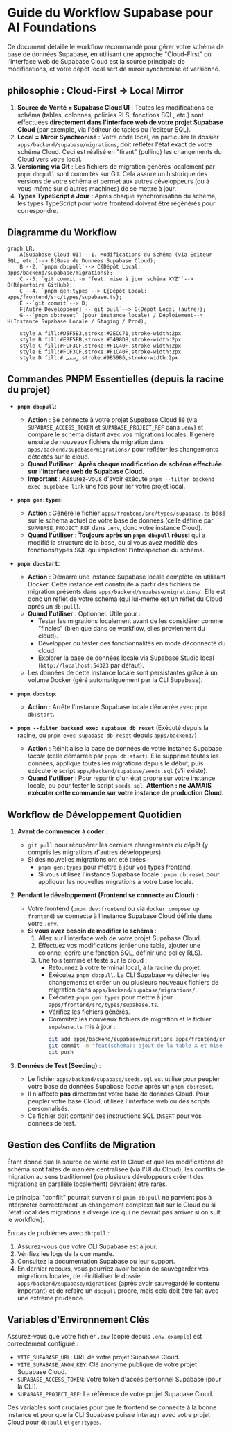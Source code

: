 # Guide du Workflow Supabase pour AI Foundations

Ce document détaille le workflow recommandé pour gérer votre schéma de base de données Supabase, en utilisant une approche "Cloud-First" où l'interface web de Supabase Cloud est la source principale de modifications, et votre dépôt local sert de miroir synchronisé et versionné.

## philosophie : Cloud-First → Local Mirror

1.  **Source de Vérité = Supabase Cloud UI** : Toutes les modifications de schéma (tables, colonnes, policies RLS, fonctions SQL, etc.) sont effectuées **directement dans l'interface web de votre projet Supabase Cloud** (par exemple, via l'éditeur de tables ou l'éditeur SQL).
2.  **Local = Miroir Synchronisé** : Votre code local, en particulier le dossier `apps/backend/supabase/migrations`, doit refléter l'état exact de votre schéma Cloud. Ceci est réalisé en "tirant" (pulling) les changements du Cloud vers votre local.
3.  **Versioning via Git** : Les fichiers de migration générés localement par `pnpm db:pull` sont commités sur Git. Cela assure un historique des versions de votre schéma et permet aux autres développeurs (ou à vous-même sur d'autres machines) de se mettre à jour.
4.  **Types TypeScript à Jour** : Après chaque synchronisation du schéma, les types TypeScript pour votre frontend doivent être régénérés pour correspondre.

## Diagramme du Workflow

```mermaid
graph LR;
    A[Supabase Cloud UI] --1. Modifications du Schéma (via Editeur SQL, etc.)--> B(Base de Données Supabase Cloud);
    B --2. `pnpm db:pull`--> C{Dépôt Local: apps/backend/supabase/migrations};
    C --3. `git commit -m "feat: mise à jour schéma XYZ"`--> D(Répertoire GitHub);
    C --4. `pnpm gen:types`--> E{Dépôt Local: apps/frontend/src/types/supabase.ts};
    E --`git commit`--> D;
    F[Autre Développeur] --`git pull`--> G{Dépôt Local (autre)};
    G --`pnpm db:reset` (pour instance locale) / Déploiement--> H(Instance Supabase Locale / Staging / Prod);

    style A fill:#D5F5E3,stroke:#2ECC71,stroke-width:2px
    style B fill:#EBF5FB,stroke:#3498DB,stroke-width:2px
    style C fill:#FCF3CF,stroke:#F1C40F,stroke-width:2px
    style E fill:#FCF3CF,stroke:#F1C40F,stroke-width:2px
    style D fill:# رسمی,stroke:#9B59B6,stroke-width:2px
```

## Commandes PNPM Essentielles (depuis la racine du projet)

- **`pnpm db:pull`**:
  - **Action** : Se connecte à votre projet Supabase Cloud lié (via `SUPABASE_ACCESS_TOKEN` et `SUPABASE_PROJECT_REF` dans `.env`) et compare le schéma distant avec vos migrations locales. Il génère ensuite de nouveaux fichiers de migration dans `apps/backend/supabase/migrations/` pour refléter les changements détectés sur le cloud.
  - **Quand l'utiliser** : **Après chaque modification de schéma effectuée sur l'interface web de Supabase Cloud.**
  - **Important** : Assurez-vous d'avoir exécuté `pnpm --filter backend exec supabase link` une fois pour lier votre projet local.

- **`pnpm gen:types`**:
  - **Action** : Génère le fichier `apps/frontend/src/types/supabase.ts` basé sur le schéma actuel de votre base de données (celle définie par `SUPABASE_PROJECT_REF` dans `.env`, donc votre instance Cloud).
  - **Quand l'utiliser** : **Toujours après un `pnpm db:pull` réussi** qui a modifié la structure de la base, ou si vous avez modifié des fonctions/types SQL qui impactent l'introspection du schéma.

- **`pnpm db:start`**:
  - **Action** : Démarre une instance Supabase locale complète en utilisant Docker. Cette instance est construite à partir des fichiers de migration présents dans `apps/backend/supabase/migrations/`. Elle est donc un reflet de votre schéma (qui lui-même est un reflet du Cloud après un `db:pull`).
  - **Quand l'utiliser** : Optionnel. Utile pour :
    - Tester les migrations localement avant de les considérer comme "finales" (bien que dans ce workflow, elles proviennent du cloud).
    - Développer ou tester des fonctionnalités en mode déconnecté du cloud.
    - Explorer la base de données locale via Supabase Studio local (`http://localhost:54323` par défaut).
  - Les données de cette instance locale sont persistantes grâce à un volume Docker (géré automatiquement par la CLI Supabase).

- **`pnpm db:stop`**:
  - **Action** : Arrête l'instance Supabase locale démarrée avec `pnpm db:start`.

- **`pnpm --filter backend exec supabase db reset`** (Exécuté depuis la racine, ou `pnpm exec supabase db reset` depuis `apps/backend/`)
  - **Action** : Réinitialise la base de données de votre instance Supabase _locale_ (celle démarrée par `pnpm db:start`). Elle supprime toutes les données, applique toutes les migrations depuis le début, puis exécute le script `apps/backend/supabase/seeds.sql` (s'il existe).
  - **Quand l'utiliser** : Pour repartir d'un état propre sur votre instance locale, ou pour tester le script `seeds.sql`. **Attention : ne JAMAIS exécuter cette commande sur votre instance de production Cloud.**

## Workflow de Développement Quotidien

1.  **Avant de commencer à coder** :
    - `git pull` pour récupérer les derniers changements du dépôt (y compris les migrations d'autres développeurs).
    - Si des nouvelles migrations ont été tirées :
      - `pnpm gen:types` pour mettre à jour vos types frontend.
      - Si vous utilisez l'instance Supabase locale : `pnpm db:reset` pour appliquer les nouvelles migrations à votre base locale.

2.  **Pendant le développement (Frontend se connecte au Cloud)** :
    - Votre frontend (`pnpm dev:frontend` ou via `docker compose up frontend`) se connecte à l'instance Supabase Cloud définie dans votre `.env`.
    - **Si vous avez besoin de modifier le schéma** :
      1.  Allez sur l'interface web de votre projet Supabase Cloud.
      2.  Effectuez vos modifications (créer une table, ajouter une colonne, écrire une fonction SQL, définir une policy RLS).
      3.  Une fois terminé et testé sur le cloud :
          - Retournez à votre terminal local, à la racine du projet.
          - Exécutez `pnpm db:pull`. La CLI Supabase va détecter les changements et créer un ou plusieurs nouveaux fichiers de migration dans `apps/backend/supabase/migrations/`.
          - Exécutez `pnpm gen:types` pour mettre à jour `apps/frontend/src/types/supabase.ts`.
          - Vérifiez les fichiers générés.
          - Commitez les nouveaux fichiers de migration et le fichier `supabase.ts` mis à jour :
            ```bash
            git add apps/backend/supabase/migrations apps/frontend/src/types/supabase.ts
            git commit -m "feat(schema): ajout de la table X et mise à jour des types"
            git push
            ```

3.  **Données de Test (Seeding)** :
    - Le fichier `apps/backend/supabase/seeds.sql` est utilisé pour peupler votre base de données Supabase _locale_ après un `pnpm db:reset`.
    - Il n'affecte **pas** directement votre base de données Cloud. Pour peupler votre base Cloud, utilisez l'interface web ou des scripts personnalisés.
    - Ce fichier doit contenir des instructions SQL `INSERT` pour vos données de test.

## Gestion des Conflits de Migration

Étant donné que la source de vérité est le Cloud et que les modifications de schéma sont faites de manière centralisée (via l'UI du Cloud), les conflits de migration au sens traditionnel (où plusieurs développeurs créent des migrations en parallèle localement) devraient être rares.

Le principal "conflit" pourrait survenir si `pnpm db:pull` ne parvient pas à interpréter correctement un changement complexe fait sur le Cloud ou si l'état local des migrations a divergé (ce qui ne devrait pas arriver si on suit le workflow).

En cas de problèmes avec `db:pull` :

1.  Assurez-vous que votre CLI Supabase est à jour.
2.  Vérifiez les logs de la commande.
3.  Consultez la documentation Supabase ou leur support.
4.  En dernier recours, vous pourriez avoir besoin de sauvegarder vos migrations locales, de réinitialiser le dossier `apps/backend/supabase/migrations` (après avoir sauvegardé le contenu important) et de refaire un `db:pull` propre, mais cela doit être fait avec une extrême prudence.

## Variables d'Environnement Clés

Assurez-vous que votre fichier `.env` (copié depuis `.env.example`) est correctement configuré :

- `VITE_SUPABASE_URL`: URL de votre projet Supabase Cloud.
- `VITE_SUPABASE_ANON_KEY`: Clé anonyme publique de votre projet Supabase Cloud.
- `SUPABASE_ACCESS_TOKEN`: Votre token d'accès personnel Supabase (pour la CLI).
- `SUPABASE_PROJECT_REF`: La référence de votre projet Supabase Cloud.

Ces variables sont cruciales pour que le frontend se connecte à la bonne instance et pour que la CLI Supabase puisse interagir avec votre projet Cloud pour `db:pull` et `gen:types`.

